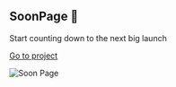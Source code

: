 ## SoonPage 🚀 
Start counting down to the next big launch

[Go to project](km-js.github.io/soon-page/)

![Soon Page](https://dev-to-uploads.s3.amazonaws.com/uploads/articles/afx19yq60zil4202w3an.png)

